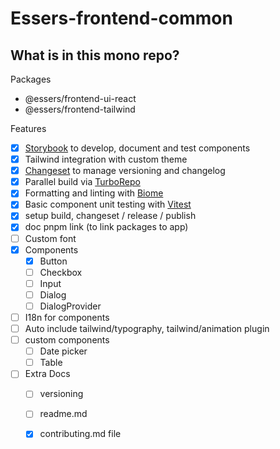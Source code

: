 # Essers-frontend-common

## What is in this mono repo?

Packages
- @essers/frontend-ui-react
- @essers/frontend-tailwind

Features
- [x] [Storybook](https://storybook.js.org/) to develop, document and test components
- [x] Tailwind integration with custom theme
- [x] [Changeset](https://github.com/changesets/changesets) to manage versioning and changelog
- [x] Parallel build via [TurboRepo](https://turbo.build/repo/docs)
- [x] Formatting and linting with [Biome](https://biomejs.dev/)
- [x] Basic component unit testing with [Vitest](https://vitest.dev/)
- [x] setup build, changeset / release / publish
- [x] doc pnpm link (to link packages to app)
- [ ] Custom font
- [x] Components
  - [x] Button
  - [ ] Checkbox
  - [ ] Input
  - [ ] Dialog
  - [ ] DialogProvider
- [ ] I18n for components
- [ ] Auto include tailwind/typography, tailwind/animation plugin
- [ ] custom components
  - [ ] Date picker
  - [ ] Table
- [ ] Extra Docs
  - [ ] versioning
  - [ ] readme.md
  - [x] contributing.md file


